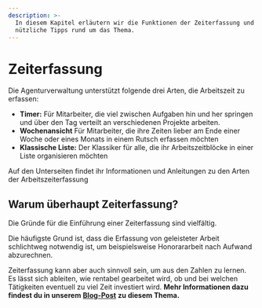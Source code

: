 ```yaml
---
description: >-
  In diesem Kapitel erläutern wir die Funktionen der Zeiterfassung und geben dir
  nützliche Tipps rund um das Thema.
---
```


# Zeiterfassung

Die Agenturverwaltung unterstützt folgende drei Arten, die Arbeitszeit zu erfassen: 

* **Timer:** Für Mitarbeiter, die viel zwischen Aufgaben hin und her springen und über den Tag verteilt an verschiedenen Projekte arbeiten. 
* **Wochenansicht** Für Mitarbeiter, die ihre Zeiten lieber am Ende einer Woche oder eines Monats in einem Rutsch erfassen möchten 
* **Klassische Liste:** Der Klassiker für alle, die ihr Arbeitszeitblöcke in einer Liste organisieren möchten

Auf den Unterseiten findet ihr Informationen und Anleitungen zu den Arten der Arbeitszeiterfassung

## Warum überhaupt Zeiterfassung?

Die Gründe für die Einführung einer Zeiterfassung sind vielfältig.

Die häufigste Grund ist, dass die Erfassung von geleisteter Arbeit schlichtweg notwendig ist, um beispielsweise Honorararbeit nach Aufwand abzurechnen.

Zeiterfassung kann aber auch sinnvoll sein, um aus den Zahlen zu lernen. Es lässt sich ableiten, wie rentabel gearbeitet wird, ob und bei welchen Tätigkeiten eventuell zu viel Zeit investiert wird. **Mehr Informationen dazu findest du in unserem** [**Blog-Post**](https://www.dieagenturverwaltung.de/blog/3-tipps-bei-der-einfuhrung-der-zeiterfassung/) **zu diesem Thema.**



